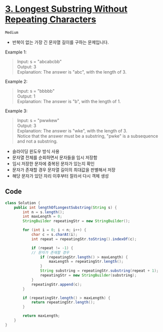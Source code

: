 # [3. Longest Substring Without Repeating Characters](https://leetcode.com/problems/longest-substring-without-repeating-characters/)

`Medium`

- 반복이 없는 가장 긴 문자열 길이를 구하는 문제입니다.


Example 1:  
> Input: s = "abcabcbb"  
> Output: 3  
> Explanation: The answer is "abc", with the length of 3.

Example 2:  
> Input: s = "bbbbb"  
> Output: 1  
> Explanation: The answer is "b", with the length of 1.  

Example 3:  
> Input: s = "pwwkew"  
> Output: 3  
> Explanation: The answer is "wke", with the length of 3.  
> Notice that the answer must be a substring, "pwke" is a subsequence and not a substring.  

- 슬라이딩 윈도우 방식 사용
- 문자열 전체를 순회하면서 문자들을 임시 저장함
- 임시 저장한 문자에 중복된 문자가 있는지 확인
- 문자가 존재할 경우 문자열 길이의 최대값을 판별해서 저장
- 해당 문자가 있던 자리 이후부터 잘라서 다시 객체 생성

## Code
```java
class Solution {
    public int lengthOfLongestSubstring(String s) {
        int n = s.length();
        int maxLength = 0;
        StringBuilder repeatingStr = new StringBuilder();

        for (int i = 0; i < n; i++) {
            char c = s.charAt(i);
            int repeat = repeatingStr.toString().indexOf(c);

            if (repeat != -1) {
            // 문자가 존재할 경우
                if (repeatingStr.length() > maxLength) {
                    maxLength = repeatingStr.length();
                }
                String substring = repeatingStr.substring(repeat + 1);
                repeatingStr = new StringBuilder(substring);
            }
            repeatingStr.append(c);
        }

        if (repeatingStr.length() > maxLength) {
            return repeatingStr.length();
        }

        return maxLength;
    }
}
```